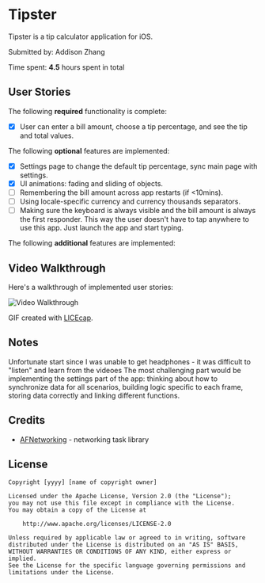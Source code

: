 # Tipster

Tipster is a tip calculator application for iOS.

Submitted by: Addison Zhang

Time spent: **4.5** hours spent in total

## User Stories

The following **required** functionality is complete:

* [x] User can enter a bill amount, choose a tip percentage, and see the tip and total values.

The following **optional** features are implemented:

* [x] Settings page to change the default tip percentage, sync main page with settings.
* [x] UI animations: fading and sliding of objects.
* [ ] Remembering the bill amount across app restarts (if <10mins).
* [ ] Using locale-specific currency and currency thousands separators.
* [ ] Making sure the keyboard is always visible and the bill amount is always the first responder. This way the user doesn't have to tap anywhere to use this app. Just launch the app and start typing.

The following **additional** features are implemented:



## Video Walkthrough

Here's a walkthrough of implemented user stories:

<img src='https://ibb.co/pKP6xML' title='Video Walkthrough' width='' alt='Video Walkthrough' />

GIF created with [LICEcap](http://www.cockos.com/licecap/).

## Notes

Unfortunate start since I was unable to get headphones - it was difficult to "listen" and learn from the videoes
The most challenging part would be implementing the settings part of the app: thinking about how to synchronize data for all scenarios, building logic specific to each frame, storing data correctly and linking different functions.

## Credits

- [AFNetworking](https://github.com/AFNetworking/AFNetworking) - networking task library

## License

    Copyright [yyyy] [name of copyright owner]

    Licensed under the Apache License, Version 2.0 (the "License");
    you may not use this file except in compliance with the License.
    You may obtain a copy of the License at

        http://www.apache.org/licenses/LICENSE-2.0

    Unless required by applicable law or agreed to in writing, software
    distributed under the License is distributed on an "AS IS" BASIS,
    WITHOUT WARRANTIES OR CONDITIONS OF ANY KIND, either express or implied.
    See the License for the specific language governing permissions and
    limitations under the License.
